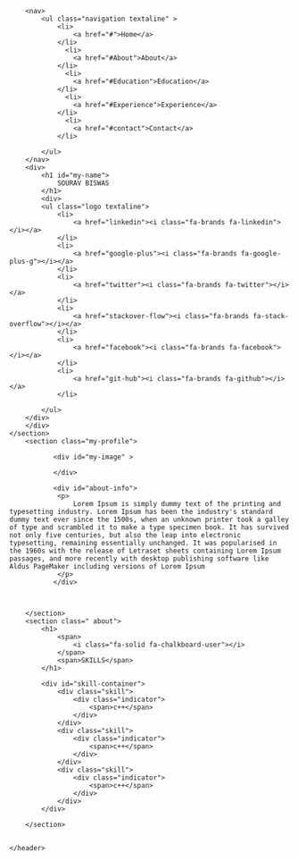 <!DOCTYPE html>
<html>
<head>
    <meta charset="utf-8">
    <meta name="viewport" content="width=device-width, initial-scale=1">
    <title>SOUROV BISWAS</title>
    <link rel="stylesheet" type="text/css" href="style.css">
    <script src="https://kit.fontawesome.com/8050bcaa8c.js" crossorigin="anonymous"></script>
</head>
<body>
    <section id="body-header">
    
        <nav>
            <ul class="navigation textaline" >
                <li>
                    <a href="#">Home</a>
                </li>
                  <li>
                    <a href="#About">About</a>
                </li>
                  <li>
                    <a href="#Education">Education</a>
                </li>
                  <li>
                    <a href="#Experience">Experience</a>
                </li>
                  <li>
                    <a href="#contact">Contact</a>
                </li>

            </ul>
        </nav>
        <div>
            <h1 id="my-name">
                SOURAV BISWAS
            </h1>
            <div>
            <ul class="logo textaline">
                <li>
                    <a href="linkedin"><i class="fa-brands fa-linkedin"></i></a>
                </li>
                <li>
                    <a href="google-plus"><i class="fa-brands fa-google-plus-g"></i></a>
                </li>
                <li>
                    <a href="twitter"><i class="fa-brands fa-twitter"></i></a>
                </li>
                <li>
                    <a href="stackover-flow"><i class="fa-brands fa-stack-overflow"></i></a>
                </li>
                <li>
                    <a href="facebook"><i class="fa-brands fa-facebook"></i></a>
                </li>
                <li>
                    <a href="git-hub"><i class="fa-brands fa-github"></i></a>
                </li>

            </ul>
        </div>
        </div>
    </section>
        <section class="my-profile">
            
               <div id="my-image" >

               </div>

               <div id="about-info">
                <p>
                    Lorem Ipsum is simply dummy text of the printing and typesetting industry. Lorem Ipsum has been the industry's standard dummy text ever since the 1500s, when an unknown printer took a galley of type and scrambled it to make a type specimen book. It has survived not only five centuries, but also the leap into electronic typesetting, remaining essentially unchanged. It was popularised in the 1960s with the release of Letraset sheets containing Lorem Ipsum passages, and more recently with desktop publishing software like Aldus PageMaker including versions of Lorem Ipsum
                </p>
               </div>


            
        </section>
        <section class=" about">
            <h1>
                <span>
                    <i class="fa-solid fa-chalkboard-user"></i>
                </span>
                <span>SKILLS</span>
            </h1>
            
            <div id="skill-container">
                <div class="skill">
                    <div class="indicator">
                        <span>c++</span>
                    </div>
                </div>
                <div class="skill">
                    <div class="indicator">
                        <span>c++</span>
                    </div>
                </div>
                <div class="skill">
                    <div class="indicator">
                        <span>c++</span>
                    </div>
                </div>
            </div>
               

            

            

            
        
            


<!-- <p>Lorem, ipsum dolor sit amet consectetur adipisicing elit. Nam itaque incidunt sint, officia voluptatibus mollitia, consectetur error, eveniet tempora vero quos commodi temporibus quia aut cupiditate sed odit ipsam minima!</p> -->


        </section>


    </header>
   

















</body>
</html>
